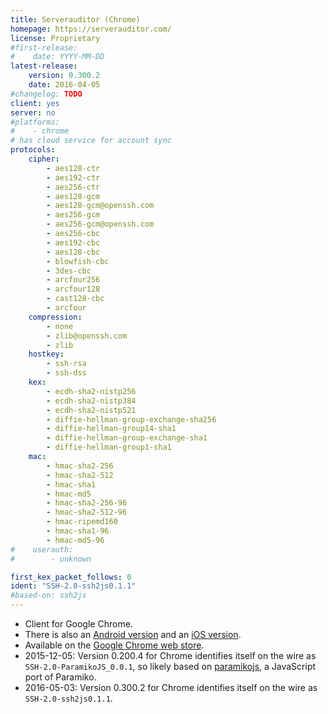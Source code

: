 ```yaml
---
title: Serverauditor (Chrome)
homepage: https://serverauditor.com/
license: Proprietary
#first-release:
#    date: YYYY-MM-DD
latest-release:
    version: 0.300.2
    date: 2016-04-05
#changelog: TODO
client: yes
server: no
#platforms:
#    - chrome
# has cloud service for account sync
protocols:
    cipher:
        - aes128-ctr
        - aes192-ctr
        - aes256-ctr
        - aes128-gcm
        - aes128-gcm@openssh.com
        - aes256-gcm
        - aes256-gcm@openssh.com
        - aes256-cbc
        - aes192-cbc
        - aes128-cbc
        - blowfish-cbc
        - 3des-cbc
        - arcfour256
        - arcfour128
        - cast128-cbc
        - arcfour
    compression:
        - none
        - zlib@openssh.com
        - zlib
    hostkey:
        - ssh-rsa
        - ssh-dss
    kex:
        - ecdh-sha2-nistp256
        - ecdh-sha2-nistp384
        - ecdh-sha2-nistp521
        - diffie-hellman-group-exchange-sha256
        - diffie-hellman-group14-sha1
        - diffie-hellman-group-exchange-sha1
        - diffie-hellman-group1-sha1
    mac:
        - hmac-sha2-256
        - hmac-sha2-512
        - hmac-sha1
        - hmac-md5
        - hmac-sha2-256-96
        - hmac-sha2-512-96
        - hmac-ripemd160
        - hmac-sha1-96
        - hmac-md5-96
#    userauth:
#        - unknown

first_kex_packet_follows: 0
ident: "SSH-2.0-ssh2js0.1.1"
#based-on: ssh2js
---
```

* Client for Google Chrome.
* There is also an [Android version](/impls/serverauditor-android.html)
  and an [iOS version](/impls/serverauditor-ios.html).
* Available on the
  [Google Chrome web store](https://chrome.google.com/webstore/detail/serverauditor-ssh-client/fjcdjmmkgnkgihjnlbgcdamkadlkbmam?utm_source=chrome-ntp-icon).
* 2015-12-05: Version 0.200.4 for Chrome identifies itself on the wire
  as `SSH-2.0-ParamikoJS_0.0.1`, so likely based on
  [paramikojs](https://github.com/mimecuvalo/paramikojs),
  a JavaScript port of Paramiko.
* 2016-05-03: Version 0.300.2 for Chrome identifies itself on the wire
  as `SSH-2.0-ssh2js0.1.1`.
